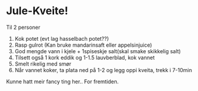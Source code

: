 # Jule-Kveite!
Til 2 personer
1. Kok potet (evt lag hasselbach potet??)
2. Rasp gulrot (Kan bruke mandarinsaft eller appelsinjuice)
3. God mengde vann i kjele + 1spiseskje salt(skal smake skikkelig salt)
4. Tilsett også 1 kork eddik og 1-1.5 lauvberblad, kok vannet
5. Smelt rikelig med smør
6. Når vannet koker, ta plata ned på 1-2 og legg oppi kveita, trekk i 7-10min

Kunne hatt meir fancy ting her.. For fremtiden.